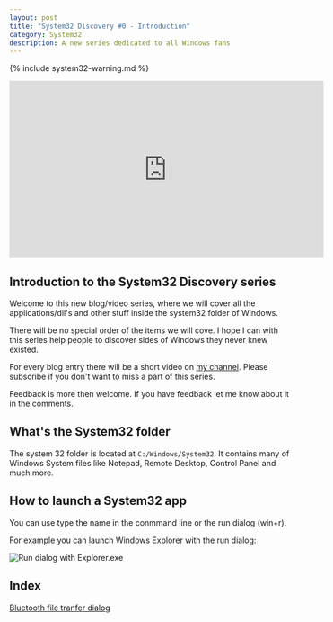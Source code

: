 ```yaml
---
layout: post
title: "System32 Discovery #0 - Introduction"
category: System32
description: A new series dedicated to all Windows fans
---
```


{% include system32-warning.md %}

<iframe width="560" height="315" src="https://www.youtube.com/embed/jR00xNtZHXQ" title="YouTube video player" frameborder="0" allow="accelerometer; autoplay; clipboard-write; encrypted-media; gyroscope; picture-in-picture" allowfullscreen></iframe>

## Introduction to the System32 Discovery series

Welcome to this new blog/video series, where we will cover all the applications/dll's and other stuff inside the system32 folder of Windows.

There will be no special order of the items we will cove. I hope I can with this series help people to discover sides of Windows they never knew existed.

For every blog entry there will be a short video on [my channel](https://www.youtube.com/channel/UC4PrjxDrZ_PCqhnzBfjQxdQ). Please subscribe if you don't want to miss a part of this series.

Feedback is more then welcome. If you have feedback let me know about it in the comments.

## What's the System32 folder

The system 32 folder is located at `C:/Windows/System32`. It contains many of Windows System files like Notepad, Remote Desktop, Control Panel and much more.

## How to launch a System32 app

You can use type the name in the conmmand line or the run dialog (win+r).

For example you can launch Windows Explorer with the run dialog:

![Run dialog with Explorer.exe](https://user-images.githubusercontent.com/58633848/147580468-63f92103-9a75-4592-874e-69ab32d7dc5b.png)

## Index
[Bluetooth file tranfer dialog](/System32-1)
